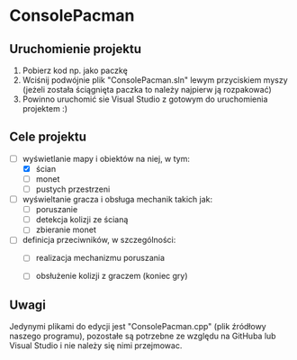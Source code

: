 # ConsolePacman

## Uruchomienie projektu
1. Pobierz kod np. jako paczkę
2. Wciśnij podwójnie plik "ConsolePacman.sln" lewym przyciskiem myszy (jeżeli została ściągnięta paczka to należy najpierw ją rozpakować)
3. Powinno uruchomić sie Visual Studio z gotowym do uruchomienia projektem :)

## Cele projektu
- [ ] wyświetlanie mapy i obiektów na niej, w tym:
  - [X] ścian
  - [ ] monet
  - [ ] pustych przestrzeni
- [ ] wyświeltanie gracza i obsługa mechanik takich jak:
  - [ ] poruszanie
  - [ ] detekcja kolizji ze ścianą
  - [ ] zbieranie monet
- [ ] definicja przeciwników, w szczególności:
  - [ ] realizacja mechanizmu poruszania
  - [ ] obsłużenie kolizji z graczem (koniec gry)
  

## Uwagi
Jedynymi plikami do edycji jest "ConsolePacman.cpp" (plik źródłowy naszego programu), pozostałe są potrzebne ze względu na GitHuba lub Visual Studio i nie należy się nimi przejmowac.

